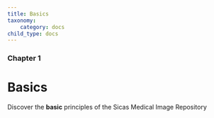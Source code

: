 ```yaml
---
title: Basics
taxonomy:
    category: docs
child_type: docs
---
```


### Chapter 1

# Basics

Discover the **basic** principles of the Sicas Medical Image Repository
